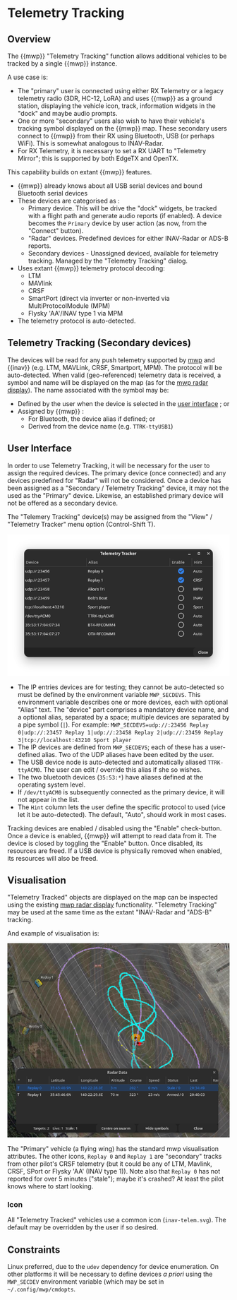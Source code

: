 # Telemetry Tracking

## Overview

The {{mwp}} "Telemetry Tracking" function allows additional vehicles to be tracked by a single {{mwp}} instance.

A use case is:

* The "primary" user is connected using either RX Telemetry or a legacy telemetry radio (3DR, HC-12, LoRA) and uses {{mwp}} as a ground station, displaying the vehicle icon, track, information widgets in the "dock" and maybe audio prompts.
* One or more "secondary" users also wish to have their vehicle's tracking symbol displayed on the {{mwp}} map. These secondary users connect to {{mwp}} from their RX using Bluetooth, USB (or perhaps WiFi). This is somewhat analogous to INAV-Radar.
* For RX Telemetry, it is necessary to set a RX UART to "Telemetry Mirror"; this is supported by both EdgeTX and OpenTX.

This capability builds on extant {{mwp}} features.

* {{mwp}} already knows about all USB serial devices and bound Bluetooth serial devices
* These devices are categorised as :
    - Primary device. This will be drive the "dock" widgets, be tracked with a flight path and generate audio reports (if enabled). A device becomes the `Primary` device by user action (as now, from the "Connect" button).
	- "Radar" devices. Predefined devices for either INAV-Radar or ADS-B reports.
	- Secondary devices - Unassigned deviced, available for telemetry tracking. Managed by the "Telemetry Tracking" dialog.
* Uses extant {{mwp}} telemetry protocol decoding:
    - LTM
	- MAVlink
	- CRSF
	- SmartPort (direct via inverter or non-inverted via MultiProtocolModule (MPM)
	- Flysky 'AA'/INAV type 1 via MPM
* The telemetry protocol is auto-detected.

## Telemetry Tracking (Secondary devices)

The devices will be read for any push telemetry supported by [mwp](https://github.com/stronnag/mwptools) and {{inav}} (e.g. LTM, MAVLink, CRSF, Smartport, MPM). The protocol will be auto-detected. When valid (geo-referenced) telemetry data is received, a symbol and name will be displayed on the map (as for the [mwp radar display](mwp-Radar-View.md)). The name associated with the symbol may be:

* Defined by the user when the device is selected in the [user interface](#user-interface) ; or
* Assigned by {{mwp}} :
    - For Bluetooth, the device alias if defined; or
	- Derived from the device name (e.g. `TTRK-ttyUSB1`)

## User Interface

In order to use Telemetry Tracking, it will be necessary for the user to assign the required devices. The primary device (once connected) and any devices predefined for "Radar" will not be considered. Once a device has been assigned as a "Secondary / Telemetry Tracking" device, it may not the used as the "Primary" device. Likewise, an established primary device will not be offered as a secondary device.

The "Telemery Tracking" device(s) may be assigned from the "View" / "Telemetry Tracker" menu option (Control-Shift T).

![Telemetry Tracker](images/ttrk-select.png)

* The IP entries devices are for testing; they cannot be auto-detected so must be defined by the environment variable `MWP_SECDEVS`. This environment variable describes one or more devices, each with optional "Alias" text. The "device" part comprises a mandatory device name, and a optional alias, separated by a space; multiple devices are separated by a pipe symbol (`|`). For example:
        ```
		MWP_SECDEVS=udp://:23456 Replay 0|udp://:23457 Replay 1|udp://:23458 Replay 2|udp://:23459 Replay 3|tcp://localhost:43210 Sport player
		```
* The IP devices are defined from `MWP_SECDEVS`; each of these has a user-defined alias. Two of the UDP aliases have been edited by the user.
* The USB device node is auto-detected and automatically aliased `TTRK-ttyACM0`. The user can edit / override this alias if she so wishes.
* The two bluetooth devices (`35:53:*`) have aliases defined at the operating system level.
* If `/dev/ttyACM0` is subsequently connected as the primary device, it will not appear in the list.
* The `Hint` column lets the user define the specific protocol to used (vice let it be auto-detected). The default, "Auto", should work in most cases.

Tracking devices are enabled / disabled using the "Enable" check-button. Once a device is enabled, {{mwp}} will attempt to read data from it. The device is closed by toggling the "Enable" button. Once disabled, its resources are freed. If a USB device is physically removed when enabled, its resources will also be freed.

## Visualisation

"Telemetry Tracked" objects are displayed on the map can be inspected using the existing [mwp radar display](mwp-Radar-View.md) functionality. "Telemetry Tracking" may be used at the same time as the extant "INAV-Radar and "ADS-B" tracking.

And example of visualisation is:

![Telemetry Tracker](images/ttrk-play.png)

The "Primary" vehicle (a flying wing) has the standard mwp visualisation attributes. The other icons, `Replay 0` and `Replay 1` are "secondary" tracks from other pilot's CRSF telemetry (but it could be any of LTM, Mavlink, CRSF, SPort or Flysky 'AA' (INAV type 1)).  Note also that `Replay 0` has not reported for  over 5 minutes ("stale"); maybe it's crashed? At least the pilot knows where to start looking.

### Icon

All "Telemetry Tracked" vehicles use a common icon (`inav-telem.svg`).
The default may be overridden by the user if so desired.

## Constraints

Linux preferred, due to the `udev` dependency for device enumeration. On other platforms it will be necessary to define devices _a priori_ using the `MWP_SECDEV` environment variable (which may be set in `~/.config/mwp/cmdopts`.
